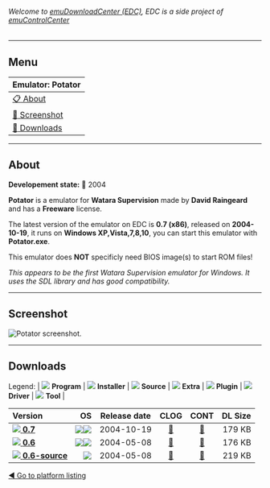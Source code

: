 ###### Welcome to [emuDownloadCenter (EDC)](https://github.com/PhoenixInteractiveNL/emuDownloadCenter/wiki/), EDC is a side project of [emuControlCenter](https://github.com/PhoenixInteractiveNL/emuControlCenter/wiki/)
***
## Menu
| **Emulator: Potator** |
|:---------|
| [:clipboard: About](#about) |
| [:sunrise: Screenshot](#screenshot) |
| [:floppy_disk: Downloads](#downloads) |
***
## About
**Developement state:** :red_circle: 2004

**Potator** is a emulator for **Watara Supervision** made by **David Raingeard** and has a **Freeware** license.

The latest version of the emulator on EDC is **0.7 (x86)**, released on **2004-10-19**, it runs on **Windows XP,Vista,7,8,10**, you can start this emulator with **Potator.exe**.

This emulator does **NOT** specificly need BIOS image(s) to start ROM files!

_This appears to be the first Watara Supervision emulator for Windows. It uses the SDL library and has good compatibility._
***
## Screenshot
![](https://raw.githubusercontent.com/PhoenixInteractiveNL/emuDownloadCenter/master/hooks/potator/emulator_screen_01.jpg "Potator screenshot.")
***
## Downloads
Legend: | 
![](https://raw.githubusercontent.com/wiki/PhoenixInteractiveNL/emuDownloadCenter/images_misc/icon_program_24.png) **Program** | 
![](https://raw.githubusercontent.com/wiki/PhoenixInteractiveNL/emuDownloadCenter/images_misc/icon_installer_24.png) **Installer** | 
![](https://raw.githubusercontent.com/wiki/PhoenixInteractiveNL/emuDownloadCenter/images_misc/icon_source_code_24.png) **Source** | 
![](https://raw.githubusercontent.com/wiki/PhoenixInteractiveNL/emuDownloadCenter/images_misc/icon_extra_24.png) **Extra** | 
![](https://raw.githubusercontent.com/wiki/PhoenixInteractiveNL/emuDownloadCenter/images_misc/icon_plugin_24.png) **Plugin** | 
![](https://raw.githubusercontent.com/wiki/PhoenixInteractiveNL/emuDownloadCenter/images_misc/icon_driver_24.png) **Driver** | 
![](https://raw.githubusercontent.com/wiki/PhoenixInteractiveNL/emuDownloadCenter/images_misc/icon_tool_24.png) **Tool** | 
 
| Version | OS | Release date | CLOG | CONT | DL Size |
|:--------|---:|:------------:|:----:|:----:|--------:|
| [![](https://raw.githubusercontent.com/wiki/PhoenixInteractiveNL/emuDownloadCenter/images_misc/icon_program_24.png) **0.7**](https://github.com/PhoenixInteractiveNL/edc-repo0001/raw/master/potator/0.7.7z) | ![](https://raw.githubusercontent.com/wiki/PhoenixInteractiveNL/emuDownloadCenter/images_misc/logo_windows_24.png)![](https://raw.githubusercontent.com/wiki/PhoenixInteractiveNL/emuDownloadCenter/images_misc/icon_32-bit_24.png) | 2004-10-19 | [:page_facing_up:](https://github.com/PhoenixInteractiveNL/edc-repo0001/blob/master/potator/0.7_changelog.txt) | [:mag_right:](https://github.com/PhoenixInteractiveNL/edc-repo0001/blob/master/potator/0.7_contents.txt) | 179 KB |
| [![](https://raw.githubusercontent.com/wiki/PhoenixInteractiveNL/emuDownloadCenter/images_misc/icon_program_24.png) **0.6**](https://github.com/PhoenixInteractiveNL/edc-repo0001/raw/master/potator/0.6.7z) | ![](https://raw.githubusercontent.com/wiki/PhoenixInteractiveNL/emuDownloadCenter/images_misc/logo_windows_24.png)![](https://raw.githubusercontent.com/wiki/PhoenixInteractiveNL/emuDownloadCenter/images_misc/icon_32-bit_24.png) | 2004-05-08 | [:page_facing_up:](https://github.com/PhoenixInteractiveNL/edc-repo0001/blob/master/potator/0.6_changelog.txt) | [:mag_right:](https://github.com/PhoenixInteractiveNL/edc-repo0001/blob/master/potator/0.6_contents.txt) | 176 KB |
| [![](https://raw.githubusercontent.com/wiki/PhoenixInteractiveNL/emuDownloadCenter/images_misc/icon_source_code_24.png) **0.6-source**](https://github.com/PhoenixInteractiveNL/edc-repo0001/raw/master/potator/0.6-source.7z) | ![](https://raw.githubusercontent.com/wiki/PhoenixInteractiveNL/emuDownloadCenter/images_misc/icon_32-bit_24.png) | 2004-05-08 | [:page_facing_up:](https://github.com/PhoenixInteractiveNL/edc-repo0001/blob/master/potator/0.6-source_changelog.txt) | [:mag_right:](https://github.com/PhoenixInteractiveNL/edc-repo0001/blob/master/potator/0.6-source_contents.txt) | 219 KB |

[:arrow_backward: Go to platform listing](https://github.com/PhoenixInteractiveNL/emuDownloadCenter/wiki/EDC-Platform-List)
